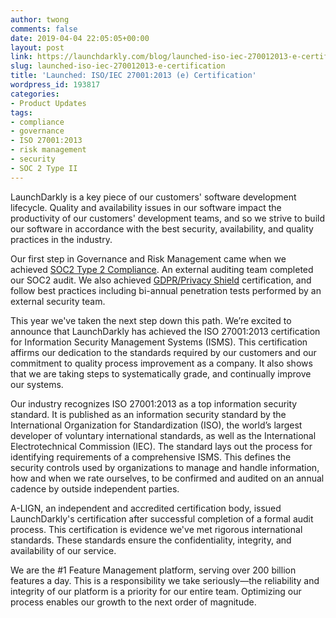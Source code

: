 ```yaml
---
author: twong
comments: false
date: 2019-04-04 22:05:05+00:00
layout: post
link: https://launchdarkly.com/blog/launched-iso-iec-270012013-e-certification/
slug: launched-iso-iec-270012013-e-certification
title: 'Launched: ISO/IEC 27001:2013 (e) Certification'
wordpress_id: 193817
categories:
- Product Updates
tags:
- compliance
- governance
- ISO 27001:2013
- risk management
- security
- SOC 2 Type II
---
```


LaunchDarkly is a key piece of our customers' software development lifecycle. Quality and availability issues in our software impact the productivity of our customers' development teams, and so we strive to build our software in accordance with the best security, availability, and quality practices in the industry.

Our first step in Governance and Risk Management came when we achieved [SOC2 Type 2 Compliance](https://launchdarkly.com/blog/how-to-comply/). An external auditing team completed our SOC2 audit. We also achieved [GDPR/Privacy Shield](https://launchdarkly.com/blog/privacy-shield-and-gdpr/) certification, and follow best practices including bi-annual penetration tests performed by an external security team.

This year we've taken the next step down this path. We’re excited to announce that LaunchDarkly has achieved the ISO 27001:2013 certification for Information Security Management Systems (ISMS). This certification affirms our dedication to the standards required by our customers and our commitment to quality process improvement as a company. It also shows that we are taking steps to systematically grade, and continually improve our systems.

Our industry recognizes ISO 27001:2013 as a top information security standard. It is published as an information security standard by the International Organization for Standardization (ISO), the world’s largest developer of voluntary international standards, as well as the International Electrotechnical Commission (IEC). The standard lays out the process for identifying requirements of a comprehensive ISMS. This defines the security controls used by organizations to manage and handle information, how and when we rate ourselves, to be confirmed and audited on an annual cadence by outside independent parties.

A-LIGN, an independent and accredited certification body, issued LaunchDarkly's certification after successful completion of a formal audit process. This certification is evidence we've met rigorous international standards. These standards ensure the confidentiality, integrity, and availability of our service.

We are the #1 Feature Management platform, serving over 200 billion features a day. This is a responsibility we take seriously—the reliability and integrity of our platform is a priority for our entire team. Optimizing our process enables our growth to the next order of magnitude.
